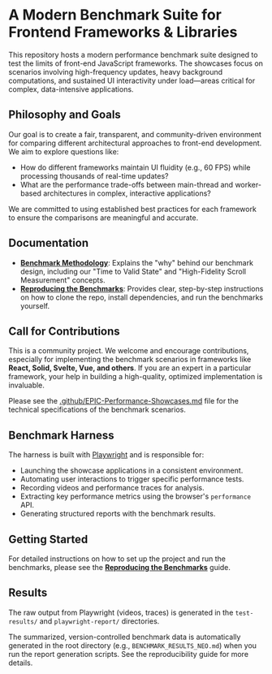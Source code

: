 # A Modern Benchmark Suite for Frontend Frameworks & Libraries

This repository hosts a modern performance benchmark suite designed to test the limits of front-end JavaScript frameworks. The showcases focus on scenarios involving high-frequency updates, heavy background computations, and sustained UI interactivity under load—areas critical for complex, data-intensive applications.

## Philosophy and Goals

Our goal is to create a fair, transparent, and community-driven environment for comparing different architectural approaches to front-end development. We aim to explore questions like:

- How do different frameworks maintain UI fluidity (e.g., 60 FPS) while processing thousands of real-time updates?
- What are the performance trade-offs between main-thread and worker-based architectures in complex, interactive applications?

We are committed to using established best practices for each framework to ensure the comparisons are meaningful and accurate.

## Documentation

-   **[Benchmark Methodology](./METHODOLOGY.md)**: Explains the "why" behind our benchmark design, including our "Time to Valid State" and "High-Fidelity Scroll Measurement" concepts.
-   **[Reproducing the Benchmarks](./REPRODUCIBILITY.md)**: Provides clear, step-by-step instructions on how to clone the repo, install dependencies, and run the benchmarks yourself.

## Call for Contributions

This is a community project. We welcome and encourage contributions, especially for implementing the benchmark scenarios in frameworks like **React, Solid, Svelte, Vue, and others**. If you are an expert in a particular framework, your help in building a high-quality, optimized implementation is invaluable.

Please see the [.github/EPIC-Performance-Showcases.md](.github/EPIC-Performance-Showcases.md) file for the technical specifications of the benchmark scenarios.

## Benchmark Harness

The harness is built with [Playwright](https://playwright.dev/) and is responsible for:
- Launching the showcase applications in a consistent environment.
- Automating user interactions to trigger specific performance tests.
- Recording videos and performance traces for analysis.
- Extracting key performance metrics using the browser's `performance` API.
- Generating structured reports with the benchmark results.

## Getting Started

For detailed instructions on how to set up the project and run the benchmarks, please see the **[Reproducing the Benchmarks](./REPRODUCIBILITY.md)** guide.

## Results

The raw output from Playwright (videos, traces) is generated in the `test-results/` and `playwright-report/` directories.

The summarized, version-controlled benchmark data is automatically generated in the root directory (e.g., `BENCHMARK_RESULTS_NEO.md`) when you run the report generation scripts. See the reproducibility guide for more details.
